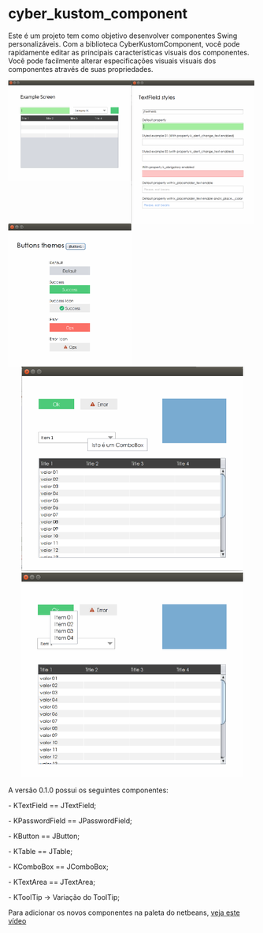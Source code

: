 # cyber_kustom_component
<p>
Este é um projeto tem como objetivo desenvolver componentes Swing personalizáveis. Com a biblioteca CyberKustomComponent,
você pode rapidamente editar as principais características visuais dos componentes. Você pode facilmente alterar especificações visuais
visuais dos componentes através de suas propriedades.
 </p>
 <p align="center">
  <img style="position: relative; float: left;" src="https://github.com/CyberCidades/cyber_kustom_component/blob/master/screenshots/01.png" width="250"/>
  <img style="position: relative; float: left;" src="https://github.com/CyberCidades/cyber_kustom_component/blob/master/screenshots/02.png" width="250"/>
  <img style="position: relative; float: left;" src="https://github.com/CyberCidades/cyber_kustom_component/blob/master/screenshots/03.png" width="250"/>
</p>
 <p align="center">
  <img src="https://github.com/CyberCidades/cyber_kustom_component/blob/master/screenshots/04.png" width="450"/>
  <img src="https://github.com/CyberCidades/cyber_kustom_component/blob/master/screenshots/05.png" width="450"/>
</p>
 <p>
 A versão 0.1.0 possui os seguintes componentes:
 </br>
 <p>- KTextField == JTextField; </p>
 <p>- KPasswordField == JPasswordField; </p>
 <p>- KButton == JButton; </p>
 <p>- KTable == JTable; </p>
 <p>- KComboBox == JComboBox; </p>
 <p>- KTextArea == JTextArea; </p>
 <p>- KToolTip -> Variação do ToolTip; </p>
 </>
 <p>
 Para adicionar os novos componentes na paleta do netbeans, <a target="_blank" href="https://www.youtube.com/watch?v=ozqLqe9gLGA" > veja este vídeo </a>
 </p>
 

